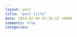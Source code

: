 ```yaml
---
layout: post
title: "post title"
date: 2014-02-04 07:26:52 +0900
comments: true
categories: 
---
```


